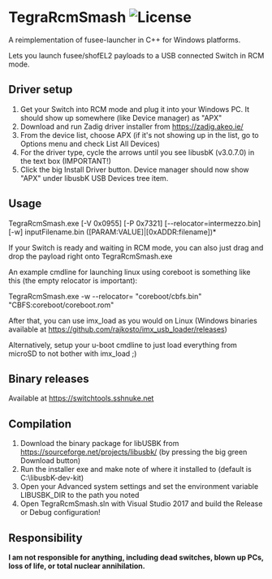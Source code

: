 # TegraRcmSmash ![License](https://img.shields.io/badge/License-GPLv3-blue.svg)
A reimplementation of fusee-launcher in C++ for Windows platforms.

Lets you launch fusee/shofEL2 payloads to a USB connected Switch in RCM mode.

## Driver setup
 1. Get your Switch into RCM mode and plug it into your Windows PC. It should show up somewhere (like Device manager) as "APX"
 2. Download and run Zadig driver installer from https://zadig.akeo.ie/
 3. From the device list, choose APX (if it's not showing up in the list, go to Options menu and check List All Devices)
 4. For the driver type, cycle the arrows until you see libusbK (v3.0.7.0) in the text box (IMPORTANT!)
 5. Click the big Install Driver button. Device manager should now show "APX" under libusbK USB Devices tree item.

## Usage
 TegraRcmSmash.exe [-V 0x0955] [-P 0x7321] [--relocator=intermezzo.bin] [-w] inputFilename.bin ([PARAM:VALUE]|[0xADDR:filename])*

 If your Switch is ready and waiting in RCM mode, you can also just drag and drop the payload right onto TegraRcmSmash.exe

 An example cmdline for launching linux using coreboot is something like this (the empty relocator is important):

   TegraRcmSmash.exe -w --relocator= "coreboot/cbfs.bin" "CBFS:coreboot/coreboot.rom"

 After that, you can use imx_load as you would on Linux (Windows binaries available at https://github.com/rajkosto/imx_usb_loader/releases)

 Alternatively, setup your u-boot cmdline to just load everything from microSD to not bother with imx_load ;)


## Binary releases
 Available at https://switchtools.sshnuke.net

## Compilation
 1. Download the binary package for libUSBK from https://sourceforge.net/projects/libusbk/ (by pressing the big green Download button)
 2. Run the installer exe and make note of where it installed to (default is C:\libusbK-dev-kit)
 3. Open your Advanced system settings and set the environment variable LIBUSBK_DIR to the path you noted
 4. Open TegraRcmSmash.sln with Visual Studio 2017 and build the Release or Debug configuration!

## Responsibility

**I am not responsible for anything, including dead switches, blown up PCs, loss of life, or total nuclear annihilation.**
